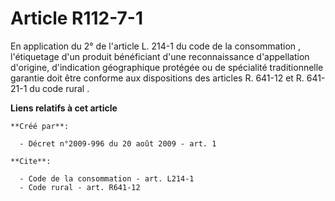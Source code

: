 # Article R112-7-1

En application du 
2° de l'article L. 214-1 du code de la consommation
, l'étiquetage d'un produit bénéficiant d'une reconnaissance d'appellation d'origine, d'indication géographique protégée ou
de spécialité traditionnelle garantie doit être conforme aux 
dispositions des articles R. 641-12 et R. 641-21-1 du code rural
.

**Liens relatifs à cet article**

	**Créé par**:

	  - Décret n°2009-996 du 20 août 2009 - art. 1

	**Cite**:

	  - Code de la consommation - art. L214-1
	  - Code rural - art. R641-12
